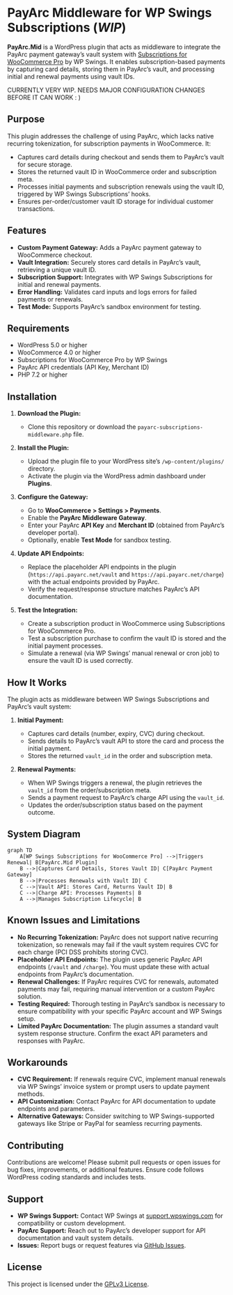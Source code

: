 # PayArc Middleware for WP Swings Subscriptions (***WIP***)

**PayArc.Mid** is a WordPress plugin that acts as middleware to integrate the PayArc payment gateway’s vault system with [Subscriptions for WooCommerce Pro](https://wpswings.com/product/subscriptions-for-woocommerce-pro/) by WP Swings. It enables subscription-based payments by capturing card details, storing them in PayArc’s vault, and processing initial and renewal payments using vault IDs.



CURRENTLY VERY WIP. NEEDS MAJOR CONFIGURATION CHANGES BEFORE IT CAN WORK : )




## Purpose

This plugin addresses the challenge of using PayArc, which lacks native recurring tokenization, for subscription payments in WooCommerce. It:
- Captures card details during checkout and sends them to PayArc’s vault for secure storage.
- Stores the returned vault ID in WooCommerce order and subscription meta.
- Processes initial payments and subscription renewals using the vault ID, triggered by WP Swings Subscriptions’ hooks.
- Ensures per-order/customer vault ID storage for individual customer transactions.

## Features

- **Custom Payment Gateway:** Adds a PayArc payment gateway to WooCommerce checkout.
- **Vault Integration:** Securely stores card details in PayArc’s vault, retrieving a unique vault ID.
- **Subscription Support:** Integrates with WP Swings Subscriptions for initial and renewal payments.
- **Error Handling:** Validates card inputs and logs errors for failed payments or renewals.
- **Test Mode:** Supports PayArc’s sandbox environment for testing.

## Requirements

- WordPress 5.0 or higher
- WooCommerce 4.0 or higher
- Subscriptions for WooCommerce Pro by WP Swings
- PayArc API credentials (API Key, Merchant ID)
- PHP 7.2 or higher

## Installation

1. **Download the Plugin:**
   - Clone this repository or download the `payarc-subscriptions-middleware.php` file.

2. **Install the Plugin:**
   - Upload the plugin file to your WordPress site’s `/wp-content/plugins/` directory.
   - Activate the plugin via the WordPress admin dashboard under **Plugins**.

3. **Configure the Gateway:**
   - Go to **WooCommerce > Settings > Payments**.
   - Enable the **PayArc Middleware Gateway**.
   - Enter your PayArc **API Key** and **Merchant ID** (obtained from PayArc’s developer portal).
   - Optionally, enable **Test Mode** for sandbox testing.

4. **Update API Endpoints:**
   - Replace the placeholder API endpoints in the plugin (`https://api.payarc.net/vault` and `https://api.payarc.net/charge`) with the actual endpoints provided by PayArc.
   - Verify the request/response structure matches PayArc’s API documentation.

5. **Test the Integration:**
   - Create a subscription product in WooCommerce using Subscriptions for WooCommerce Pro.
   - Test a subscription purchase to confirm the vault ID is stored and the initial payment processes.
   - Simulate a renewal (via WP Swings’ manual renewal or cron job) to ensure the vault ID is used correctly.

## How It Works

The plugin acts as middleware between WP Swings Subscriptions and PayArc’s vault system:

1. **Initial Payment:**
   - Captures card details (number, expiry, CVC) during checkout.
   - Sends details to PayArc’s vault API to store the card and process the initial payment.
   - Stores the returned `vault_id` in the order and subscription meta.

2. **Renewal Payments:**
   - When WP Swings triggers a renewal, the plugin retrieves the `vault_id` from the order/subscription meta.
   - Sends a payment request to PayArc’s charge API using the `vault_id`.
   - Updates the order/subscription status based on the payment outcome.

## System Diagram

```mermaid
graph TD
    A[WP Swings Subscriptions for WooCommerce Pro] -->|Triggers Renewal| B[PayArc.Mid Plugin]
    B -->|Captures Card Details, Stores Vault ID| C[PayArc Payment Gateway]
    B -->|Processes Renewals with Vault ID| C
    C -->|Vault API: Stores Card, Returns Vault ID| B
    C -->|Charge API: Processes Payments| B
    A -->|Manages Subscription Lifecycle| B
```

## Known Issues and Limitations

- **No Recurring Tokenization:** PayArc does not support native recurring tokenization, so renewals may fail if the vault system requires CVC for each charge (PCI DSS prohibits storing CVC).
- **Placeholder API Endpoints:** The plugin uses generic PayArc API endpoints (`/vault` and `/charge`). You must update these with actual endpoints from PayArc’s documentation.
- **Renewal Challenges:** If PayArc requires CVC for renewals, automated payments may fail, requiring manual intervention or a custom PayArc solution.
- **Testing Required:** Thorough testing in PayArc’s sandbox is necessary to ensure compatibility with your specific PayArc account and WP Swings setup.
- **Limited PayArc Documentation:** The plugin assumes a standard vault system response structure. Confirm the exact API parameters and responses with PayArc.

## Workarounds

- **CVC Requirement:** If renewals require CVC, implement manual renewals via WP Swings’ invoice system or prompt users to update payment methods.
- **API Customization:** Contact PayArc for API documentation to update endpoints and parameters.
- **Alternative Gateways:** Consider switching to WP Swings-supported gateways like Stripe or PayPal for seamless recurring payments.

## Contributing

Contributions are welcome! Please submit pull requests or open issues for bug fixes, improvements, or additional features. Ensure code follows WordPress coding standards and includes tests.

## Support

- **WP Swings Support:** Contact WP Swings at [support.wpswings.com](https://support.wpswings.com) for compatibility or custom development.
- **PayArc Support:** Reach out to PayArc’s developer support for API documentation and vault system details.
- **Issues:** Report bugs or request features via [GitHub Issues](https://github.com/your-repo/issues).

## License

This project is licensed under the [GPLv3 License](LICENSE).
